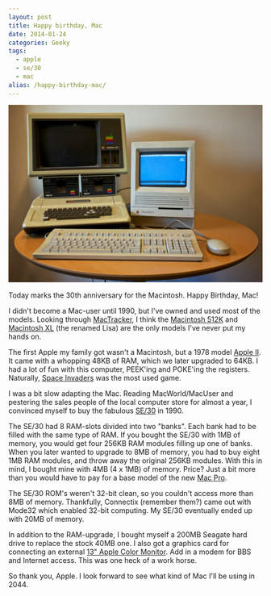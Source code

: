 ```yaml
---
layout: post
title: Happy birthday, Mac
date: 2014-01-24
categories: Geeky
tags:
  - apple
  - se/30
  - mac
alias: /happy-birthday-mac/
---
```



![The Apple II and the Macintosh SE/30 ](/assets/img/20140124-happy-birthday-mac.jpg " ")

Today marks the 30th anniversary for the Macintosh. Happy Birthday, Mac!

I didn't become a Mac-user until 1990, but I've owned and used most of the models. Looking through [MacTracker][0], I think the [Macintosh 512K][1] and [Macintosh XL][2] (the renamed Lisa) are the only models I've never put my hands on.

The first Apple my family got wasn't a Macintosh, but a 1978 model [Apple II][3]. It came with a whopping 48KB of RAM, which we later upgraded to 64KB. I had a lot of fun with this computer, PEEK'ing and POKE'ing the registers. Naturally, [Space Invaders][7] was the most used game.

I was a bit slow adapting the Mac. Reading MacWorld/MacUser and pestering the sales people of the local computer store for almost a year, I convinced myself to buy the fabulous [SE/30][4] in 1990.

The SE/30 had 8 RAM-slots divided into two "banks". Each bank had to be filled with the same type of RAM.  If you bought the SE/30 with 1MB of memory, you would get four 256KB RAM modules filling up one of banks. When you later wanted to upgrade to 8MB of memory, you had to buy eight 1MB RAM modules, and throw away the original 256KB modules. With this in mind, I bought mine with 4MB (4 x 1MB) of memory. Price? Just a bit more than you would have to pay for a base model of the new [Mac Pro][5].

The SE/30 ROM's weren't 32-bit clean, so you couldn't access more than 8MB of memory. Thankfully, Connectix (remember them?) came out with Mode32 which enabled 32-bit computing. My SE/30 eventually ended up with 20MB of memory.

In addition to the RAM-upgrade, I bought myself a 200MB Seagate hard drive to replace the stock 40MB one. I also got a graphics card for connecting an external [13" Apple Color Monitor][6]. Add in a modem for BBS and Internet access. This was one heck of a work horse.

So thank you, Apple. I look forward to see what kind of Mac I'll be using in 2044.


[0]: http://mactracker.ca/ "Mactracker"
[1]: http://www.apple-history.com/512k "apple-history.com / Macintosh 512K"
[2]: http://www.apple-history.com/lisa "apple-history.com / Lisa/Lisa 2/Mac XL"
[3]: http://www.apple-history.com/aii "apple-history.com / Apple ]["
[4]: http://www.apple-history.com/se30 "apple-history.com / Macintosh SE/30"
[5]: http://www.apple.com/mac-pro/ "Apple - Mac Pro"
[6]: http://www.everymac.com/monitors/apple/classic_monitors/specs/applecolor_highres_rgb.html "AppleColor High-Resolution RGB Monitor Specs @ EveryMac.com"
[7]: https://www.youtube.com/watch?v=JS5JZulzFQE "Apple invaders on Apple ii - YouTube"
